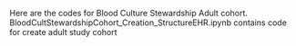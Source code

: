 Here are the codes for Blood Culture Stewardship Adult cohort.
BloodCultStewardshipCohort_Creation_StructureEHR.ipynb contains code for create adult study cohort

